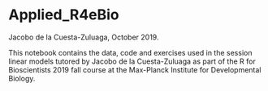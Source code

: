 # Applied_R4eBio

Jacobo de la Cuesta-Zuluaga, October 2019.

This notebook contains the data, code and exercises used in the session linear models tutored by Jacobo de la Cuesta-Zuluaga as part of the R for Bioscientists 2019 fall course at the Max-Planck Institute for Developmental Biology.
